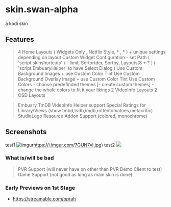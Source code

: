 # skin.swan-alpha
 a kodi skin

## Features

> 4 Home Layouts ( Widgets Only , Netflix Style, * , * ) + unique settings depending on layout
> Custom Widget Configuration 
	- set Path ( 'script.skinshortcuts' )
	- limit, Sortortder, Sortby, Layouts[8 + ? ] ( 'script.EmbuaryHelper' to have Select Dialog )
> Use Custom Background Images + use Custom Color Tint
> Use Custom Background Overlay Image + use Custom Color Tint
> Use Custom Colors
	- choose predefinded themes
	[- create custom themes]
	- change the whole colors to fit it your likings
> 2 VideoInfo Layouts
> 2 OSD Layouts

> Embuary TmDB VideoInfo Helper support
> Special Ratings for Library/Views (show tmbd,tvdb,imdb,rottentomatoes,metacritic)
> StudioLogo Resource Addon Support (colored, monochrome)
>


## Screenshots
test1
![imgur]()https://i.imgur.com/7GUN7vl.jpg)
test2
<img src='./skin.swan-alpha/resources/fanart.jpg'>


### What is/will be bad
> PVR Support (will never have on other than PVR Demo Client to test)
> Game Support (not good as long as main skin is done)

### Early Previews on 1st Stage

- https://streamable.com/oprah

